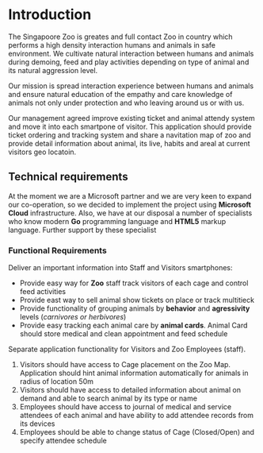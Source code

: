 # Introduction
The Singapoore Zoo is greates and full contact Zoo in country which performs a high density interaction humans and animals in safe environment. We cultivate natural interaction between humans and animals during demoing, feed and play activities depending on type of animal and its natural aggression level.

Our mission is spread interaction experience between humans and animals and ensure natural education of the empathy and care knowledge of animals not only under protection and who leaving around us or with us.

Our management agreed improve existing ticket and animal attendy system and move it into each smartpone of visitor. This application should provide ticket ordering and tracking system and share a navitation map of zoo and provide detail information about animal, its live, habits and areal at current visitors geo locatoin.  

## Technical requirements
At the moment we are a Microsoft partner and we are very keen to expand our co-operation, so we decided to implement the project using **Microsoft Cloud** infrastructure. Also, we have at our disposal a number of specialists who know modern **Go** programming language and **HTML5** markup language. Further support by these specialist

### Functional Requirements
Deliver an important information into Staff and Visitors smartphones:  
- Provide easy way for **Zoo** staff track visitors of each cage and control feed activities  
- Provide east way to sell animal show tickets on place or track multitieck
- Provide functionality of grouping animals by **behavior** and **agressivity** levels   (*carnivores or herbivores*)
- Provide easy tracking each animal care by **animal cards**. Animal Card should store medical and clean appointment and feed schedule

Separate application functionality for Visitors and Zoo Employees (staff).
 
1. Visitors should have access to Cage placement on the Zoo Map. Application should hint animal information automatically for animals in radius of location 50m 
2. Visitors should have access to detailed information about animal on demand and able to search animal by its type or name
3. Employees should have access to journal of medical and service attendees of each animal and have ability to add attendee records from its devices
4. Employees should be able to change status of Cage (Closed/Open) and specify attendee schedule